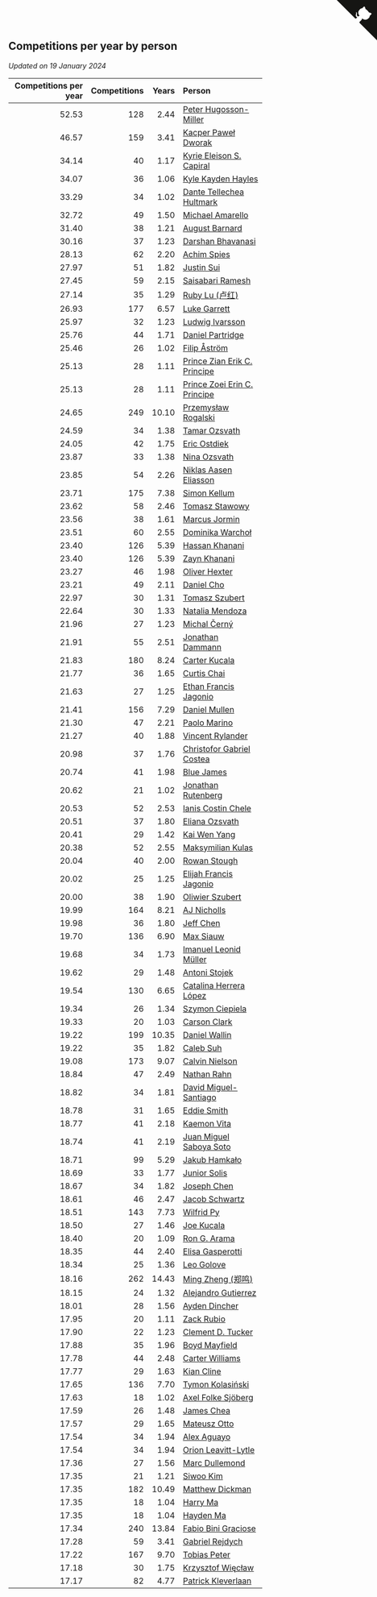 ## Competitions per year by person

*Updated on 19 January 2024*

| Competitions per year | Competitions | Years | Person |
| ---: | ---: | ---: | :--- |
| 52.53 | 128 | 2.44 | [Peter Hugosson-Miller](https://www.worldcubeassociation.org/persons/2021HUGO01) |
| 46.57 | 159 | 3.41 | [Kacper Paweł Dworak](https://www.worldcubeassociation.org/persons/2020DWOR01) |
| 34.14 | 40 | 1.17 | [Kyrie Eleison S. Capiral](https://www.worldcubeassociation.org/persons/2022CAPI02) |
| 34.07 | 36 | 1.06 | [Kyle Kayden Hayles](https://www.worldcubeassociation.org/persons/2022HAYL02) |
| 33.29 | 34 | 1.02 | [Dante Tellechea Hultmark](https://www.worldcubeassociation.org/persons/2023HULT01) |
| 32.72 | 49 | 1.50 | [Michael Amarello](https://www.worldcubeassociation.org/persons/2022AMAR09) |
| 31.40 | 38 | 1.21 | [August Barnard](https://www.worldcubeassociation.org/persons/2022BARN21) |
| 30.16 | 37 | 1.23 | [Darshan Bhavanasi](https://www.worldcubeassociation.org/persons/2022BHAV01) |
| 28.13 | 62 | 2.20 | [Achim Spies](https://www.worldcubeassociation.org/persons/2021SPIE01) |
| 27.97 | 51 | 1.82 | [Justin Sui](https://www.worldcubeassociation.org/persons/2022SUIJ01) |
| 27.45 | 59 | 2.15 | [Saisabari Ramesh](https://www.worldcubeassociation.org/persons/2021RAME01) |
| 27.14 | 35 | 1.29 | [Ruby Lu (卢红)](https://www.worldcubeassociation.org/persons/2022LURU01) |
| 26.93 | 177 | 6.57 | [Luke Garrett](https://www.worldcubeassociation.org/persons/2017GARR05) |
| 25.97 | 32 | 1.23 | [Ludwig Ivarsson](https://www.worldcubeassociation.org/persons/2022IVAR01) |
| 25.76 | 44 | 1.71 | [Daniel Partridge](https://www.worldcubeassociation.org/persons/2022PART02) |
| 25.46 | 26 | 1.02 | [Filip Åström](https://www.worldcubeassociation.org/persons/2023ASTR01) |
| 25.13 | 28 | 1.11 | [Prince Zian Erik C. Principe](https://www.worldcubeassociation.org/persons/2022PRIN08) |
| 25.13 | 28 | 1.11 | [Prince Zoei Erin C. Principe](https://www.worldcubeassociation.org/persons/2022PRIN09) |
| 24.65 | 249 | 10.10 | [Przemysław Rogalski](https://www.worldcubeassociation.org/persons/2013ROGA02) |
| 24.59 | 34 | 1.38 | [Tamar Ozsvath](https://www.worldcubeassociation.org/persons/2022OZSV04) |
| 24.05 | 42 | 1.75 | [Eric Ostdiek](https://www.worldcubeassociation.org/persons/2022OSTD01) |
| 23.87 | 33 | 1.38 | [Nina Ozsvath](https://www.worldcubeassociation.org/persons/2022OZSV03) |
| 23.85 | 54 | 2.26 | [Niklas Aasen Eliasson](https://www.worldcubeassociation.org/persons/2021ELIA01) |
| 23.71 | 175 | 7.38 | [Simon Kellum](https://www.worldcubeassociation.org/persons/2016KELL12) |
| 23.62 | 58 | 2.46 | [Tomasz Stawowy](https://www.worldcubeassociation.org/persons/2021STAW01) |
| 23.56 | 38 | 1.61 | [Marcus Jormin](https://www.worldcubeassociation.org/persons/2022JORM01) |
| 23.51 | 60 | 2.55 | [Dominika Warchoł](https://www.worldcubeassociation.org/persons/2021WARC01) |
| 23.40 | 126 | 5.39 | [Hassan Khanani](https://www.worldcubeassociation.org/persons/2018KHAN26) |
| 23.40 | 126 | 5.39 | [Zayn Khanani](https://www.worldcubeassociation.org/persons/2018KHAN28) |
| 23.27 | 46 | 1.98 | [Oliver Hexter](https://www.worldcubeassociation.org/persons/2022HEXT01) |
| 23.21 | 49 | 2.11 | [Daniel Cho](https://www.worldcubeassociation.org/persons/2021CHOD01) |
| 22.97 | 30 | 1.31 | [Tomasz Szubert](https://www.worldcubeassociation.org/persons/2022SZUB02) |
| 22.64 | 30 | 1.33 | [Natalia Mendoza](https://www.worldcubeassociation.org/persons/2022MEND24) |
| 21.96 | 27 | 1.23 | [Michal Černý](https://www.worldcubeassociation.org/persons/2022CERN03) |
| 21.91 | 55 | 2.51 | [Jonathan Dammann](https://www.worldcubeassociation.org/persons/2021DAMM01) |
| 21.83 | 180 | 8.24 | [Carter Kucala](https://www.worldcubeassociation.org/persons/2015KUCA01) |
| 21.77 | 36 | 1.65 | [Curtis Chai](https://www.worldcubeassociation.org/persons/2022CHAI02) |
| 21.63 | 27 | 1.25 | [Ethan Francis Jagonio](https://www.worldcubeassociation.org/persons/2022JAGO03) |
| 21.41 | 156 | 7.29 | [Daniel Mullen](https://www.worldcubeassociation.org/persons/2016MULL04) |
| 21.30 | 47 | 2.21 | [Paolo Marino](https://www.worldcubeassociation.org/persons/2021MARI04) |
| 21.27 | 40 | 1.88 | [Vincent Rylander](https://www.worldcubeassociation.org/persons/2022RYLA01) |
| 20.98 | 37 | 1.76 | [Christofor Gabriel Costea](https://www.worldcubeassociation.org/persons/2022COST03) |
| 20.74 | 41 | 1.98 | [Blue James](https://www.worldcubeassociation.org/persons/2022JAME01) |
| 20.62 | 21 | 1.02 | [Jonathan Rutenberg](https://www.worldcubeassociation.org/persons/2023RUTE01) |
| 20.53 | 52 | 2.53 | [Ianis Costin Chele](https://www.worldcubeassociation.org/persons/2021CHEL01) |
| 20.51 | 37 | 1.80 | [Eliana Ozsvath](https://www.worldcubeassociation.org/persons/2022OZSV01) |
| 20.41 | 29 | 1.42 | [Kai Wen Yang](https://www.worldcubeassociation.org/persons/2022YANG19) |
| 20.38 | 52 | 2.55 | [Maksymilian Kulas](https://www.worldcubeassociation.org/persons/2021KULA02) |
| 20.04 | 40 | 2.00 | [Rowan Stough](https://www.worldcubeassociation.org/persons/2022STOU01) |
| 20.02 | 25 | 1.25 | [Elijah Francis Jagonio](https://www.worldcubeassociation.org/persons/2022JAGO02) |
| 20.00 | 38 | 1.90 | [Oliwier Szubert](https://www.worldcubeassociation.org/persons/2022SZUB01) |
| 19.99 | 164 | 8.21 | [AJ Nicholls](https://www.worldcubeassociation.org/persons/2015NICH04) |
| 19.98 | 36 | 1.80 | [Jeff Chen](https://www.worldcubeassociation.org/persons/2022CHEN19) |
| 19.70 | 136 | 6.90 | [Max Siauw](https://www.worldcubeassociation.org/persons/2017SIAU02) |
| 19.68 | 34 | 1.73 | [Imanuel Leonid Müller](https://www.worldcubeassociation.org/persons/2022MULL02) |
| 19.62 | 29 | 1.48 | [Antoni Stojek](https://www.worldcubeassociation.org/persons/2022STOJ03) |
| 19.54 | 130 | 6.65 | [Catalina Herrera López](https://www.worldcubeassociation.org/persons/2017LOPE31) |
| 19.34 | 26 | 1.34 | [Szymon Ciepiela](https://www.worldcubeassociation.org/persons/2022CIEP01) |
| 19.33 | 20 | 1.03 | [Carson Clark](https://www.worldcubeassociation.org/persons/2023CLAR02) |
| 19.22 | 199 | 10.35 | [Daniel Wallin](https://www.worldcubeassociation.org/persons/2013WALL03) |
| 19.22 | 35 | 1.82 | [Caleb Suh](https://www.worldcubeassociation.org/persons/2022SUHC01) |
| 19.08 | 173 | 9.07 | [Calvin Nielson](https://www.worldcubeassociation.org/persons/2014NIEL03) |
| 18.84 | 47 | 2.49 | [Nathan Rahn](https://www.worldcubeassociation.org/persons/2021RAHN01) |
| 18.82 | 34 | 1.81 | [David Miguel-Santiago](https://www.worldcubeassociation.org/persons/2022MIGU02) |
| 18.78 | 31 | 1.65 | [Eddie Smith](https://www.worldcubeassociation.org/persons/2022SMIT20) |
| 18.77 | 41 | 2.18 | [Kaemon Vita](https://www.worldcubeassociation.org/persons/2021VITA01) |
| 18.74 | 41 | 2.19 | [Juan Miguel Saboya Soto](https://www.worldcubeassociation.org/persons/2021SOTO01) |
| 18.71 | 99 | 5.29 | [Jakub Hamkało](https://www.worldcubeassociation.org/persons/2018HAMK01) |
| 18.69 | 33 | 1.77 | [Junior Solis](https://www.worldcubeassociation.org/persons/2022SOLI03) |
| 18.67 | 34 | 1.82 | [Joseph Chen](https://www.worldcubeassociation.org/persons/2022CHEN16) |
| 18.61 | 46 | 2.47 | [Jacob Schwartz](https://www.worldcubeassociation.org/persons/2021SCHW01) |
| 18.51 | 143 | 7.73 | [Wilfrid Py](https://www.worldcubeassociation.org/persons/2016PYWI01) |
| 18.50 | 27 | 1.46 | [Joe Kucala](https://www.worldcubeassociation.org/persons/2022KUCA01) |
| 18.40 | 20 | 1.09 | [Ron G. Arama](https://www.worldcubeassociation.org/persons/2022ARAM01) |
| 18.35 | 44 | 2.40 | [Elisa Gasperotti](https://www.worldcubeassociation.org/persons/2021GASP01) |
| 18.34 | 25 | 1.36 | [Leo Golove](https://www.worldcubeassociation.org/persons/2022GOLO02) |
| 18.16 | 262 | 14.43 | [Ming Zheng (郑鸣)](https://www.worldcubeassociation.org/persons/2009ZHEN11) |
| 18.15 | 24 | 1.32 | [Alejandro Gutierrez](https://www.worldcubeassociation.org/persons/2022GUTI09) |
| 18.01 | 28 | 1.56 | [Ayden Dincher](https://www.worldcubeassociation.org/persons/2022DINC01) |
| 17.95 | 20 | 1.11 | [Zack Rubio](https://www.worldcubeassociation.org/persons/2022RUBI10) |
| 17.90 | 22 | 1.23 | [Clement D. Tucker](https://www.worldcubeassociation.org/persons/2022TUCK09) |
| 17.88 | 35 | 1.96 | [Boyd Mayfield](https://www.worldcubeassociation.org/persons/2022MAYF01) |
| 17.78 | 44 | 2.48 | [Carter Williams](https://www.worldcubeassociation.org/persons/2021WILL06) |
| 17.77 | 29 | 1.63 | [Kian Cline](https://www.worldcubeassociation.org/persons/2022CLIN01) |
| 17.65 | 136 | 7.70 | [Tymon Kolasiński](https://www.worldcubeassociation.org/persons/2016KOLA02) |
| 17.63 | 18 | 1.02 | [Axel Folke Sjöberg](https://www.worldcubeassociation.org/persons/2023SJOB01) |
| 17.59 | 26 | 1.48 | [James Chea](https://www.worldcubeassociation.org/persons/2022CHEA05) |
| 17.57 | 29 | 1.65 | [Mateusz Otto](https://www.worldcubeassociation.org/persons/2022OTTO01) |
| 17.54 | 34 | 1.94 | [Alex Aguayo](https://www.worldcubeassociation.org/persons/2022AGUA01) |
| 17.54 | 34 | 1.94 | [Orion Leavitt-Lytle](https://www.worldcubeassociation.org/persons/2022LEAV01) |
| 17.36 | 27 | 1.56 | [Marc Dullemond](https://www.worldcubeassociation.org/persons/2022DULL01) |
| 17.35 | 21 | 1.21 | [Siwoo Kim](https://www.worldcubeassociation.org/persons/2022KIMS12) |
| 17.35 | 182 | 10.49 | [Matthew Dickman](https://www.worldcubeassociation.org/persons/2013DICK01) |
| 17.35 | 18 | 1.04 | [Harry Ma](https://www.worldcubeassociation.org/persons/2023MAHA01) |
| 17.35 | 18 | 1.04 | [Hayden Ma](https://www.worldcubeassociation.org/persons/2023MAHA02) |
| 17.34 | 240 | 13.84 | [Fabio Bini Graciose](https://www.worldcubeassociation.org/persons/2010GRAC02) |
| 17.28 | 59 | 3.41 | [Gabriel Rejdych](https://www.worldcubeassociation.org/persons/2020REJD01) |
| 17.22 | 167 | 9.70 | [Tobias Peter](https://www.worldcubeassociation.org/persons/2014PETE03) |
| 17.18 | 30 | 1.75 | [Krzysztof Więcław](https://www.worldcubeassociation.org/persons/2022WIEC01) |
| 17.17 | 82 | 4.77 | [Patrick Kleverlaan](https://www.worldcubeassociation.org/persons/2019KLEV01) |


<a href="https://github.com/jonatanklosko/wca_statistics" class="github-corner" aria-label="View source on Github"><svg width="80" height="80" viewBox="0 0 250 250" style="fill:#151513; color:#fff; position: absolute; top: 0; border: 0; right: 0;" aria-hidden="true"><path d="M0,0 L115,115 L130,115 L142,142 L250,250 L250,0 Z"></path><path d="M128.3,109.0 C113.8,99.7 119.0,89.6 119.0,89.6 C122.0,82.7 120.5,78.6 120.5,78.6 C119.2,72.0 123.4,76.3 123.4,76.3 C127.3,80.9 125.5,87.3 125.5,87.3 C122.9,97.6 130.6,101.9 134.4,103.2" fill="currentColor" style="transform-origin: 130px 106px;" class="octo-arm"></path><path d="M115.0,115.0 C114.9,115.1 118.7,116.5 119.8,115.4 L133.7,101.6 C136.9,99.2 139.9,98.4 142.2,98.6 C133.8,88.0 127.5,74.4 143.8,58.0 C148.5,53.4 154.0,51.2 159.7,51.0 C160.3,49.4 163.2,43.6 171.4,40.1 C171.4,40.1 176.1,42.5 178.8,56.2 C183.1,58.6 187.2,61.8 190.9,65.4 C194.5,69.0 197.7,73.2 200.1,77.6 C213.8,80.2 216.3,84.9 216.3,84.9 C212.7,93.1 206.9,96.0 205.4,96.6 C205.1,102.4 203.0,107.8 198.3,112.5 C181.9,128.9 168.3,122.5 157.7,114.1 C157.9,116.9 156.7,120.9 152.7,124.9 L141.0,136.5 C139.8,137.7 141.6,141.9 141.8,141.8 Z" fill="currentColor" class="octo-body"></path></svg></a><style>.github-corner:hover .octo-arm{animation:octocat-wave 560ms ease-in-out}@keyframes octocat-wave{0%,100%{transform:rotate(0)}20%,60%{transform:rotate(-25deg)}40%,80%{transform:rotate(10deg)}}@media (max-width:500px){.github-corner:hover .octo-arm{animation:none}.github-corner .octo-arm{animation:octocat-wave 560ms ease-in-out}}</style>
